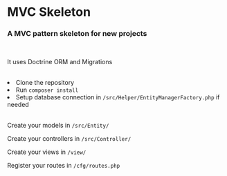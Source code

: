 # MVC Skeleton
<h3>A MVC pattern skeleton for new projects</h3>
<br>
<p>It uses Doctrine ORM and Migrations</p>
<br>
<li>Clone the repository</li>
<li>Run <code>composer install</code></li>
<li>Setup database connection in <code>/src/Helper/EntityManagerFactory.php</code> if needed</li>
<br>
<p>Create your models in <code>/src/Entity/</code></p>
<p>Create your controllers in <code>/src/Controller/</code></p>
<p>Create your views in <code>/view/</code></p>
<p>Register your routes in <code>/cfg/routes.php</code></p>

